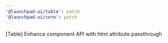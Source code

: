 ```yaml
---
'@launchpad-ui/table': patch
'@launchpad-ui/core': patch
---
```


[Table] Enhance component API with html attribute passthrough

